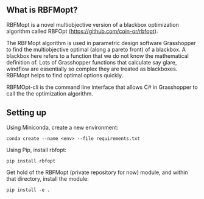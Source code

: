 ## What is RBFMopt?
RBFMopt is a novel multiobjective version of a blackbox optimization algorithm called RBFOpt (https://github.com/coin-or/rbfopt).

The RBFMopt algorithm is used in parametric design software Grasshopper to find the multiobjective optimal (along a pareto front) of a blackbox.  A blackbox here refers to a function that we do not know the mathematical definition of. Lots of Grasshopper functions that calculate say glare, windflow are essentially so complex they are treated as blackboxes. RBFMopt helps to find optimal options quickly.

RBFMOpt-cli is the command line interface that allows C# in Grasshopper to call the the optimization algorithm.

## Setting up
Using Miniconda, create a new environment:

    conda create --name <env> --file requirements.txt

Using Pip, install rbfopt:

    pip install rbfopt

Get hold of the RBFMopt (private repository for now) module, and within that directory, install the module:

    pip install -e .

